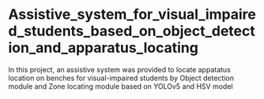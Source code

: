 # Assistive_system_for_visual_impaired_students_based_on_object_detection_and_apparatus_locating
In this project, an assistive system was provided to locate appatatus location on benches for visual-impaired students by Object detection module and Zone locating module based on YOLOv5 and HSV model

